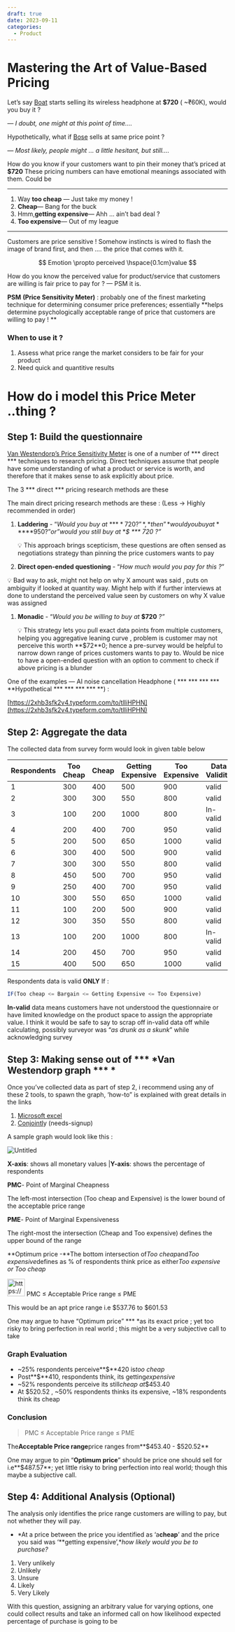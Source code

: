 ```yaml
---
draft: true
date: 2023-09-11
categories:
  - Product
---
```


# Mastering the Art of Value-Based Pricing

<!-- more -->

Let’s say [Boat](https://www.decathlon.in/) starts selling its wireless headphone at **$720** ( ~₹60K), would you buy it ?

*— I doubt, one might at this point of time.…*

Hypothetically, what if [Bose](https://www.bose.com/home) sells at same price point ?

*— Most likely, people might … a little hesitant, but still….*

How do you know if your customers want to pin their money that’s priced at **$720** These pricing numbers can have
emotional meanings associated with them. Could be

---

1. Way **too cheap** — Just take my money !
2. **Cheap**— Bang for the buck
3. Hmm,**getting expensive**— Ahh ... ain’t bad deal ?
4. **Too expensive**— Out of my league

---

Customers are price sensitive ! Somehow instincts is wired to flash the image of brand first, and then …. the price that
comes with it.

$$
Emotion \propto perceived \hspace{0.1cm}value
$$

How do you know the perceived value for product/service that customers are willing is fair price to pay for ? — PSM it
is.

**PSM** **(Price Sensitivity Meter)** : probably one of the finest marketing technique for determining consumer price
preferences; essentially **helps determine psychologically acceptable range of price that customers are willing to pay !
**

### When to use it ?

1. Assess what price range the market considers to be fair for your product
2. Need quick and quantitive results

# **How do i model this Price Meter ..thing ?**

## Step 1: Build the questionnaire

[Van Westendorp’s Price Sensitivity Meter](https://en.wikipedia.org/wiki/Van_Westendorp%27s_Price_Sensitivity_Meter) is
one of a number of *** direct *** techniques to research pricing. Direct techniques assume that people have some
understanding of what a product or service is worth, and therefore that it makes sense to ask explicitly about price.

The 3  *** direct ***  pricing research methods are these

The main direct pricing research methods are these : (Less → Highly recommended in order)

1. **Laddering** - “*Would you buy at* **$**720 ?”*,* then”*would you buy at* **$**950?”*or”would you still buy
   at* **$ *** 720 ?”*

    <aside>
    💡 This approach brings scepticism,  these questions are often sensed as negotiations strategy than pinning the price customers wants to pay

    </aside>


2. **Direct open-ended questioning** - “*How much would you pay for this ?*”

<aside>
💡 Bad way to ask, might not help on why X amount was said , puts on ambiguity if looked at quantity way. Might help with if further interviews at done to understand the perceived value seen by customers on why X value was assigned

</aside>

1. **Monadic** - “*Would you be willing to buy at* **$720** *?”*

    <aside>
    💡 This strategy lets you pull exact data points from multiple customers, helping you aggregative leaning curve , problem is customer may not perceive this worth **$72**0; hence a pre-survey would be helpful to narrow down range of prices customers wants to pay to. Would be nice to have a open-ended question with an option to comment to check if above pricing is a blunder

    </aside>

One of the examples — AI noise cancellation Headphone ( ***  ***  ***  *** **Hypothetical ***  ***  ***  *** **) :

[https://2xhb3sfk2v4.typeform.com/to/tlIiHPHN](https://2xhb3sfk2v4.typeform.com/to/tlIiHPHN)

## Step 2:  Aggregate the data

The collected data from survey form would look in given table below

| Respondents | Too Cheap | Cheap | Getting Expensive | Too Expensive | Data Validity |
|-------------|-----------|-------|-------------------|---------------|---------------|
| 1           | 300       | 400   | 500               | 900           | valid         |
| 2           | 300       | 300   | 550               | 800           | valid         |
| 3           | 100       | 200   | 1000              | 800           | In-valid      |
| 4           | 200       | 400   | 700               | 950           | valid         |
| 5           | 200       | 500   | 650               | 1000          | valid         |
| 6           | 300       | 400   | 500               | 900           | valid         |
| 7           | 300       | 300   | 550               | 800           | valid         |
| 8           | 450       | 500   | 700               | 950           | valid         |
| 9           | 250       | 400   | 700               | 950           | valid         |
| 10          | 300       | 550   | 650               | 1000          | valid         |
| 11          | 100       | 200   | 500               | 900           | valid         |
| 12          | 300       | 350   | 550               | 800           | valid         |
| 13          | 100       | 200   | 1000              | 800           | In-valid      |
| 14          | 200       | 450   | 700               | 950           | valid         |
| 15          | 400       | 500   | 650               | 1000          | valid         |

Respondents data is valid **ONLY** If :

```jsx
IF(Too cheap <= Bargain <= Getting Expensive <= Too Expensive)
```

**In-valid** data means customers have not understood the questionnaire or have limited knowledge on the product space
to assign the appropriate value. I think it would be safe to say to scrap off in-valid data off while calculating,
possibly surveyor was “*as drunk as a skunk*” while acknowledging survey

## Step 3: Making sense out of  *** *Van Westendorp graph *** *

Once you’ve collected data as part of step 2, i recommend using any of these 2 tools, to spawn the graph, ‘how-to” is
explained with great details in the links

1. [Microsoft excel](https://themaykin.com/blog/a-complete-guide-to-van-westendorp-how-to-graph-it-in-excel)
2. [Conjointl](http://conjointly.com/products/van-westendorp/)y (needs-signup)

A sample graph would look like this :

![Untitled](Van%20Westendorp%20pricing%20(Price%20Sensitivity%20Meter)%2029b71dd4501b42d29d7ebcd4ef89f27f/Untitled.png)

**X-axis**: shows all monetary values |**Y-axis**: shows the percentage of respondents

**PMC**- Point of Marginal Cheapness

The left-most intersection (Too cheap and Expensive) is the lower bound of the acceptable price range

**PME**- Point of Marginal Expensiveness

The right-most the intersection (Cheap and Too expensive) defines the upper bound of the range

**Optimum price -**The bottom intersection of*Too cheap*and*Too expensive*defines as % of respondents think price as
either*Too expensive or Too cheap*

<aside>
<img src="https://www.notion.so/icons/info-alternate_gray.svg" alt="https://www.notion.so/icons/info-alternate_gray.svg" width="40px" /> PMC ≤ Acceptable Price range ≤ PME

</aside>

This would be an apt price range i.e $537.76 to $601.53

One may argue to have “Optimum price”  *** *as its exact price ; yet too risky to bring perfection in real world ; this
might be a very subjective call to take

### Graph Evaluation

- ~25% respondents perceive**$**420 is*too cheap*
- Post**$**410, respondents think, its getting*expensive*
- ~52% respondents perceive its still*cheap at*$453.40
- At $520.52 , ~50% respondents thinks its expensive, ~18% respondents think its cheap

### Conclusion

> PMC ≤ Acceptable Price range ≤ PME
>

The**Acceptable Price range**price ranges from**$453.40 - $520.52**

One may argue to pin “**Optimum price**” should be price one should sell for i.e**$487.57**; yet little risky to bring
perfection into real world; though this maybe a subjective call.

## Step 4: Additional Analysis (Optional)

The analysis only identifies the price range customers are willing to pay, but not whether they will pay.

- *At a price between the price you identified as ‘a**cheap**’ and the price you said was ‘**getting expensive’,**how
  likely would you be to purchase?*

1. Very unlikely
2. Unlikely
3. Unsure
4. Likely
5. Very Likely

With this question, assigning an arbitrary value for varying options, one could collect results and take an informed
call on how likelihood expected percentage of purchase is going to be